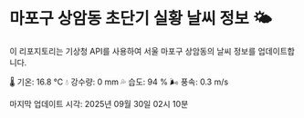 
# 마포구 상암동 초단기 실황 날씨 정보 🌤️

이 리포지토리는 기상청 API를 사용하여 서울 마포구 상암동의 날씨 정보를 업데이트합니다. 

🌡️ 기온: 16.8 ℃
💧 강수량: 0 mm
💦 습도: 94 %
🌬️ 풍속: 0.3 m/s

마지막 업데이트 시각: 2025년 09월 30일 02시 10분    
